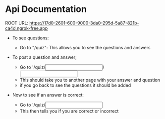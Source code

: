# Api Documentation 

ROOT URL: https://17d0-2601-600-9000-3da0-295d-5a87-821b-ca4d.ngrok-free.app
- To see questions: 
   - Go to "/quiz": This allows you to see the questions and answers 
   
- To post a question and answer; 
   - Go to '/quiz/<input question>/<input question>
   - This should take you to another page with your answer and question
   - if you go back to see the questions it should be added

- Now to see if an answer is correct:
   - Go to '/quiz/<input answer>
   - This then tells you if you are correct or incorrect 